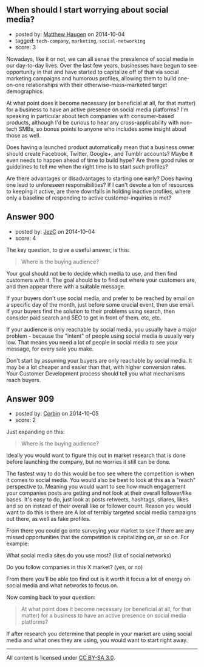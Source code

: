 ## When should I start worrying about social media?

- posted by: [Matthew Haugen](https://stackexchange.com/users/1325646/matthew-haugen) on 2014-10-04
- tagged: `tech-company`, `marketing`, `social-networking`
- score: 3

Nowadays, like it or not, we can all sense the prevalence of social media in our day-to-day lives. Over the last few years, businesses have begun to see opportunity in that and have started to capitalize off of that via social marketing campaigns and humorous profiles, allowing them to build one-on-one relationships with their otherwise-mass-marketed target demographics.

At what point does it become necessary (or beneficial at all, for that matter) for a business to have an active presence on social media platforms? I'm speaking in particular about tech companies with consumer-based products, although I'd be curious to hear any cross-applicability with non-tech SMBs, so bonus points to anyone who includes some insight about those as well.

Does having a launched product automatically mean that a business owner should create Facebook, Twitter, Google+, and Tumblr accounts? Maybe it even needs to happen ahead of time to build hype? Are there good rules or guidelines to tell me when the right time is to start such profiles?

Are there advantages or disadvantages to starting one early? Does having one lead to unforeseen responsibilities? If I can't devote a ton of resources to keeping it active, are there downfalls in holding inactive profiles, where only a baseline of responding to active customer-inquiries is met?


## Answer 900

- posted by: [JezC](https://stackexchange.com/users/87431/jezc) on 2014-10-04
- score: 4

The key question, to give a useful answer, is this:

> Where is the buying audience?

Your goal should not be to decide which media to use, and then find customers with it. The goal should be to find out where your customers are, and then appear there with a suitable message. 

If your buyers don't use social media, and prefer to be reached by email on a specific day of the month, just before some crucial event, then use email. If your buyers find the solution to their problems using search, then consider paid search and SEO to get in front of them. etc, etc.

If your audience is only reachable by social media, you usually have a major problem - because the "intent" of people using social media is usually very low. That means you need a lot of people in social media to see your message, for every sale you make.

Don't start by assuming your buyers are only reachable by social media. It may be a lot cheaper and easier than that, with higher conversion rates. Your Customer Development process should tell you what mechanisms reach buyers.


## Answer 909

- posted by: [Corbin](https://stackexchange.com/users/5129216/corbin) on 2014-10-05
- score: 2

Just expanding on this:
> Where is the buying audience?

Ideally you would want to figure this out in market research that is done before launching the company, but no worries it still can be done. 

The fastest way to do this would be too see where the competition is when it comes to social media. You would also be best to look at this as a "reach" perspective to. Meaning you would want to see how much engagement your companies posts are getting and not look at their overall follower/like bases. It's easy to do, just look at posts retweets, hashtags, shares, likes and so on instead of their overall like or follower count. Reason you would want to do this is there are A lot of terribly targeted social media campaigns out there, as well as fake profiles. 

From there you could go onto surveying your market to see if there are any missed opportunities that the competition is capitalizing on, or so on. For example:

What social media sites do you use most? (list of social networks) 

Do you follow companies in this X market? (yes, or no)

From there you'll be able too find out is it worth it focus a lot of energy on social media and what networks to focus on.  

Now coming back to your question:

> At what point does it become necessary (or beneficial at all, for that
> matter) for a business to have an active presence on social media
> platforms?

If after research you determine that people in your market are using social media and what ones they are using, you would want to start right away. 



---

All content is licensed under [CC BY-SA 3.0](https://creativecommons.org/licenses/by-sa/3.0/).
